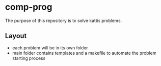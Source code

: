 # comp-prog

The purpose of this repository is to solve kattis problems.

## Layout

- each problem will be in its own folder
- main folder contains templates and a makefile to automate the problem starting process
